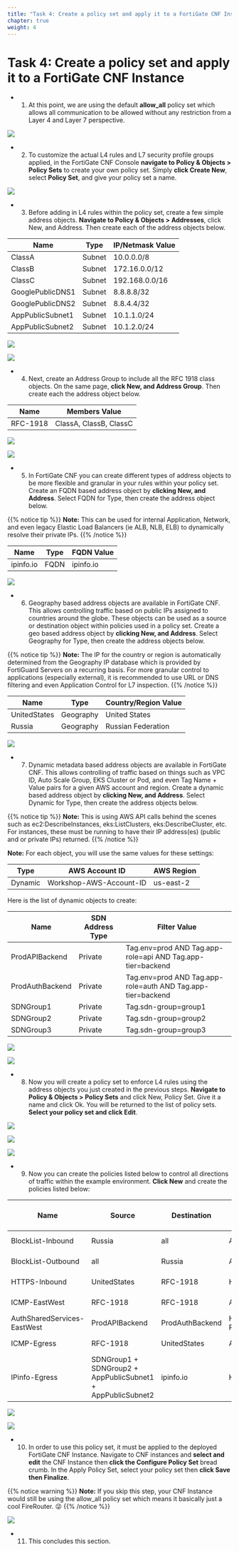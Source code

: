 ```yaml
---
title: "Task 4: Create a policy set and apply it to a FortiGate CNF Instance"
chapter: true
weight: 4
---
```



# Task 4: Create a policy set and apply it to a FortiGate CNF Instance

- 1.  At this point, we are using the default **allow_all** policy set which allows all communication to be allowed without any restriction from a Layer 4 and Layer 7 perspective.

![](../images/image-t4-1.png)

- 2.  To customize the actual L4 rules and L7 security profile groups applied, in the FortiGate CNF Console **navigate to Policy & Objects > Policy Sets** to create your own policy set. Simply **click Create New**, select **Policy Set**, and give your policy set a name.

![](../images/image-t4-2.png)

- 3.  Before adding in L4 rules within the policy set, create a few simple address objects. **Navigate to Policy & Objects > Addresses**, click New, and Address. Then create each of the address objects below.

Name | Type | IP/Netmask Value
---|---|---
ClassA | Subnet | 10.0.0.0/8
ClassB | Subnet | 172.16.0.0/12
ClassC | Subnet | 192.168.0.0/16
GooglePublicDNS1 | Subnet | 8.8.8.8/32
GooglePublicDNS2 | Subnet | 8.8.4.4/32
AppPublicSubnet1 | Subnet | 10.1.1.0/24
AppPublicSubnet2 | Subnet | 10.1.2.0/24

![](../images/image-t4-3.png)

![](../images/image-t4-4.png)

- 4.  Next, create an Address Group to include all the RFC 1918 class objects. On the same page, **click New, and Address Group**. Then create each the address object below.

Name | Members Value
---|---
RFC-1918 | ClassA, ClassB, ClassC

![](../images/image-t4-5.png)

![](../images/image-t4-6.png)

- 5.  In FortiGate CNF you can create different types of address objects to be more flexible and granular in your rules within your policy set. Create an FQDN based address object by **clicking New, and Address**. Select FQDN for Type, then create the address object below.

{{% notice tip %}}
**Note:** This can be used for internal Application, Network, and even legacy Elastic Load Balancers (ie ALB, NLB, ELB) to dynamically resolve their private IPs.
{{% /notice %}}

Name | Type | FQDN Value
---|---|---
ipinfo.io | FQDN | ipinfo.io

![](../images/image-t4-7.png)

- 6. Geography based address objects are available in FortiGate CNF. This allows controlling traffic based on public IPs assigned to countries around the globe. These objects can be used as a source or destination object within policies used in a policy set. Create a geo based address object by **clicking New, and Address**. Select Geography for Type, then create the address objects below.

{{% notice tip %}}
**Note:** The IP for the country or region is automatically determined from the Geography IP database which is provided by FortiGuard Servers on a recurring basis. For more granular control to applications (especially external), it is recommended to use URL or DNS filtering and even Application Control for L7 inspection.
{{% /notice %}}

Name | Type | Country/Region Value
---|---|---
UnitedStates | Geography | United States
Russia | Geography | Russian Federation

![](../images/image-t4-8.png)

- 7.  Dynamic metadata based address objects are available in FortiGate CNF. This allows controlling of traffic based on things such as VPC ID, Auto Scale Group, EKS Cluster or Pod, and even Tag Name + Value pairs for a given AWS account and region. Create a dynamic based address object by **clicking New, and Address**. Select Dynamic for Type, then create the address objects below.

{{% notice tip %}}
**Note:** This is using AWS API calls behind the scenes such as ec2:DescribeInstances, eks:ListClusters, eks:DescribeCluster, etc. For instances, these must be running to have their IP address(es) (public and or private IPs) returned.
{{% /notice %}}

**Note:** For each object, you will use the same values for these settings:

Type | AWS Account ID | AWS Region
---|---|---
Dynamic | Workshop-AWS-Account-ID | us-east-2

Here is the list of dynamic objects to create:

Name | SDN Address Type | Filter Value
---|---|---
ProdAPIBackend | Private | Tag.env=prod AND Tag.app-role=api AND Tag.app-tier=backend
ProdAuthBackend | Private | Tag.env=prod AND Tag.app-role=auth AND Tag.app-tier=backend
SDNGroup1 | Private | Tag.sdn-group=group1
SDNGroup2 | Private | Tag.sdn-group=group2
SDNGroup3 | Private | Tag.sdn-group=group3

![](../images/image-t4-9.png)

![](../images/image-t4-10.png)

- 8.  Now you will create a policy set to enforce L4 rules using the address objects you just created in the previous steps. **Navigate to Policy & Objects > Policy Sets** and click New, Policy Set. Give it a name and click Ok. You will be returned to the list of policy sets. **Select your policy set and click Edit**. 

![](../images/image-t4-11.png)

![](../images/image-t4-12.png)

![](../images/image-t4-13.png)

- 9. Now you can create the policies listed below to control all directions of traffic within the example environment. **Click New** and create the policies listed below:

Name | Source | Destination | Service | Action | Log Allowed Traffic
---|---|---|---|---|---
BlockList-Inbound | Russia | all | ALL | DENY | All Sessions
BlockList-Outbound | all | Russia | ALL | DENY | All Sessions
HTTPS-Inbound | UnitedStates | RFC-1918 | HTTPS | ACCEPT | All Sessions
ICMP-EastWest | RFC-1918 | RFC-1918 | ALL_ICMP | ACCEPT | All Sessions
AuthSharedServices-EastWest | ProdAPIBackend | ProdAuthBackend | HTTPS + RADIUS | ACCEPT | All Sessions
ICMP-Egress | RFC-1918 | UnitedStates | ALL_ICMP | ACCEPT | All Sessions
IPinfo-Egress | SDNGroup1 + SDNGroup2 + AppPublicSubnet1 + AppPublicSubnet2 | ipinfo.io | HTTPS | ACCEPT | All Sessions

![](../images/image-t4-14.png)

![](../images/image-t4-15.png)

- 10. In order to use this policy set, it must be applied to the deployed FortiGate CNF Instance. Navigate to CNF instances and **select and edit** the CNF Instance then **click the Configure Policy Set** bread crumb. In the Apply Policy Set, select your policy set then **click Save then Finalize**.

{{% notice warning %}}
**Note:** If you skip this step, your CNF Instance would still be using the allow_all policy set which means it basically just a cool FireRouter. :stuck_out_tongue_winking_eye: 
{{% /notice %}}

![](../images/image-t4-16.png)

- 11. This concludes this section.
